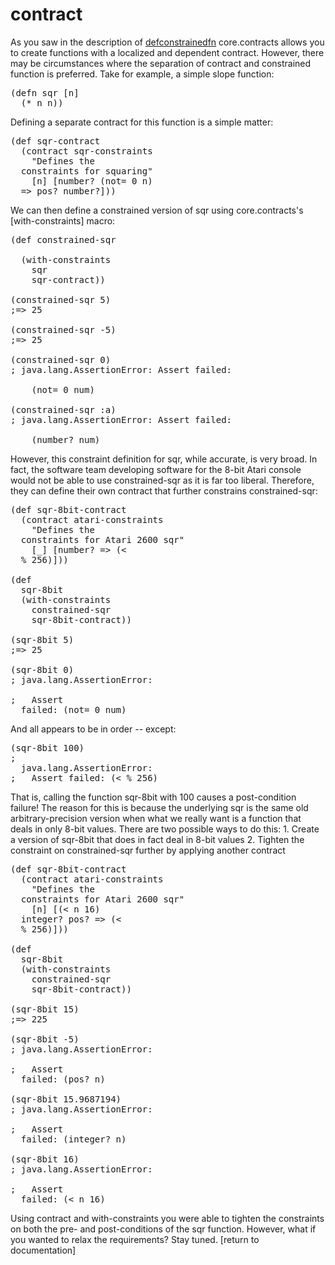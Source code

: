 contract
========

  As you saw in the description of [defconstrainedfn] core.contracts
  allows you to create functions with a localized and dependent
  contract.  However, there may be circumstances where the separation of
  contract and constrained function is preferred.  Take for example, a
  simple slope function:
  <div class="gist">
    <div class="gist-file">
      <div class="gist-data gist-syntax">
        <div class="gist-highlight">
  <pre><div class="line" id="LC1"><span class="p">(</span><span
  class="k">defn </span><span class="nv">sqr</span> <span
  class="p">[</span><span class="nv">n</span><span class="p">]</span>
  <span class="p">(</span><span class="nb">* </span><span
  class="nv">n</span> <span class="nv">n</span><span
  class="p">))</span></div></pre>
        </div>
      </div>
    </div>
  </div>
  Defining a separate contract for this function is a simple matter:
  <div class="gist">
    <div class="gist-file">
      <div class="gist-data gist-syntax">
        <div class="gist-highlight">
  <pre><div class="line" id="LC1"><span class="p">(</span><span
  class="k">def </span><span class="nv">sqr-contract</span></div><div
  class="line" id="LC2">&nbsp;&nbsp;<span class="p">(</span><span
  class="nf">contract</span> <span
  class="nv">sqr-constraints</span></div><div class="line"
  id="LC3">&nbsp;&nbsp;&nbsp;&nbsp;<span class="s">"Defines the
  constraints for squaring"</span></div><div class="line"
  id="LC4">&nbsp;&nbsp;&nbsp;&nbsp;<span class="p">[</span><span
  class="nv">n</span><span class="p">]</span> <span
  class="p">[</span><span class="nv">number?</span> <span
  class="p">(</span><span class="nb">not= </span><span
  class="mi">0</span> <span class="nv">n</span><span class="p">)</span>
  <span class="nv">=&gt;</span> <span class="nv">pos?</span> <span
  class="nv">number?</span><span class="p">]))</span></div></pre>
        </div>
      </div>
    </div>
  </div>
  We can then define a constrained version of sqr using
  core.contracts's [with-constraints] macro:
  <div class="gist">
    <div class="gist-file">
      <div class="gist-data gist-syntax">
        <div class="gist-highlight">
  <pre><div class="line" id="LC1"><span class="p">(</span><span
  class="k">def </span><span class="nv">constrained-sqr</span>
  </div><div class="line" id="LC2">&nbsp;&nbsp;<span
  class="p">(</span><span class="nf">with-constraints</span></div><div
  class="line" id="LC3">&nbsp;&nbsp;&nbsp;&nbsp;<span
  class="nv">sqr</span></div><div class="line"
  id="LC4">&nbsp;&nbsp;&nbsp;&nbsp;<span
  class="nv">sqr-contract</span><span class="p">))</span></div><div
  class="line" id="LC5"><br/></div><div class="line" id="LC6"><span
  class="p">(</span><span class="nf">constrained-sqr</span> <span
  class="mi">5</span><span class="p">)</span></div><div class="line"
  id="LC7"><span class="c1">;=&gt; 25</span></div><div class="line"
  id="LC8"><br/></div><div class="line" id="LC9"><span
  class="p">(</span><span class="nf">constrained-sqr</span> <span
  class="mi">-5</span><span class="p">)</span></div><div class="line"
  id="LC10"><span class="c1">;=&gt; 25</span></div><div class="line"
  id="LC11"><br/></div><div class="line" id="LC12"><span
  class="p">(</span><span class="nf">constrained-sqr</span> <span
  class="mi">0</span><span class="p">)</span></div><div class="line"
  id="LC13"><span class="c1">; java.lang.AssertionError: Assert failed:
  <br/>    (not= 0 num)</span></div><div class="line"
  id="LC14"><br/></div><div class="line" id="LC15"><span
  class="p">(</span><span class="nf">constrained-sqr</span> <span
  class="nv">:a</span><span class="p">)</span></div><div class="line"
  id="LC16"><span class="c1">; java.lang.AssertionError: Assert failed:
  <br/>    (number? num)</span></div></pre>
        </div>
      </div>
    </div>
  </div>
  However, this constraint definition for sqr, while accurate, is very
  broad.  In fact, the software team developing software for the 8-bit
  Atari console would not be able to use constrained-sqr as it is far
  too liberal.  Therefore, they can define their own contract that
  further constrains constrained-sqr:
  <div class="gist">
    <div class="gist-file">
      <div class="gist-data gist-syntax">
        <div class="gist-highlight">
  <pre><div class="line" id="LC1"><span class="p">(</span><span
  class="k">def </span><span
  class="nv">sqr-8bit-contract</span></div><div class="line"
  id="LC2">&nbsp;&nbsp;<span class="p">(</span><span
  class="nf">contract</span> <span
  class="nv">atari-constraints</span></div><div class="line"
  id="LC3">&nbsp;&nbsp;&nbsp;&nbsp;<span class="s">"Defines the
  constraints for Atari 2600 sqr"</span></div><div class="line"
  id="LC4">&nbsp;&nbsp;&nbsp;&nbsp;<span class="p">[</span><span
  class="nv">_</span><span class="p">]</span> <span
  class="p">[</span><span class="nv">number?</span> <span
  class="nv">=&gt;</span> <span class="p">(</span><span class="nb">&lt;
  </span><span class="nv">%</span> <span class="mi">256</span><span
  class="p">)]))</span></div><div class="line" id="LC5"><br/></div><div
  class="line" id="LC6"><span class="p">(</span><span class="k">def
  </span><span class="nv">sqr-8bit</span></div><div class="line"
  id="LC7">&nbsp;&nbsp;<span class="p">(</span><span
  class="nf">with-constraints</span></div><div class="line"
  id="LC8">&nbsp;&nbsp;&nbsp;&nbsp;<span
  class="nv">constrained-sqr</span> </div><div class="line"
  id="LC9">&nbsp;&nbsp;&nbsp;&nbsp;<span
  class="nv">sqr-8bit-contract</span><span class="p">))</span></div><div
  class="line" id="LC10"><br/></div><div class="line" id="LC11"><span
  class="p">(</span><span class="nf">sqr-8bit</span> <span
  class="mi">5</span><span class="p">)</span></div><div class="line"
  id="LC12"><span class="c1">;=&gt; 25</span></div><div class="line"
  id="LC13"><br/></div><div class="line" id="LC14"><span
  class="p">(</span><span class="nf">sqr-8bit</span> <span
  class="mi">0</span><span class="p">)</span></div><div class="line"
  id="LC15"><span class="c1">; java.lang.AssertionError:
  </span></div><div class="line" id="LC16"><span class="c1">;   Assert
  failed: (not= 0 num)</span></div></pre>
        </div>
      </div>
    </div>
  </div>
  And all appears to be in order -- except:
  <div class="gist">
    <div class="gist-file">
      <div class="gist-data gist-syntax">
        <div class="gist-highlight">
  <pre><div class="line" id="LC1"><span class="p">(</span><span
  class="nf">sqr-8bit</span> <span class="mi">100</span><span
  class="p">)</span></div><div class="line" id="LC2"><span class="c1">;
  java.lang.AssertionError:</span></div><div class="line" id="LC4"><span
  class="c1">;   Assert failed: (&lt; % 256)</span></div></pre>
        </div>
      </div>
    </div>
  </div>
  That is, calling the function sqr-8bit with 100 causes a
  post-condition failure!  The reason for this is because the
  underlying sqr is the same old arbitrary-precision version when what
  we really want is a function that deals in only 8-bit values.  There
  are two possible ways to do this:
  1. Create a version of sqr-8bit that does in fact deal in 8-bit
  values
  2. Tighten the constraint on constrained-sqr further by applying
  another contract
  <div class="gist">
    <div class="gist-file">
      <div class="gist-data gist-syntax">
        <div class="gist-highlight">
  <pre><div class="line" id="LC1"><span class="p">(</span><span
  class="k">def </span><span
  class="nv">sqr-8bit-contract</span></div><div class="line"
  id="LC2">&nbsp;&nbsp;<span class="p">(</span><span
  class="nf">contract</span> <span
  class="nv">atari-constraints</span></div><div class="line"
  id="LC3">&nbsp;&nbsp;&nbsp;&nbsp;<span class="s">"Defines the
  constraints for Atari 2600 sqr"</span></div><div class="line"
  id="LC4">&nbsp;&nbsp;&nbsp;&nbsp;<span class="p">[</span><span
  class="nv">n</span><span class="p">]</span> <span
  class="p">[(</span><span class="nb">&lt; </span><span
  class="nv">n</span> <span class="mi">16</span><span class="p">)</span>
  <span class="nv">integer?</span> <span class="nv">pos?</span> <span
  class="nv">=&gt;</span> <span class="p">(</span><span class="nb">&lt;
  </span><span class="nv">%</span> <span class="mi">256</span><span
  class="p">)]))</span></div><div class="line" id="LC5"><br/></div><div
  class="line" id="LC6"><span class="p">(</span><span class="k">def
  </span><span class="nv">sqr-8bit</span></div><div class="line"
  id="LC7">&nbsp;&nbsp;<span class="p">(</span><span
  class="nf">with-constraints</span></div><div class="line"
  id="LC8">&nbsp;&nbsp;&nbsp;&nbsp;<span
  class="nv">constrained-sqr</span> </div><div class="line"
  id="LC9">&nbsp;&nbsp;&nbsp;&nbsp;<span
  class="nv">sqr-8bit-contract</span><span class="p">))</span></div><div
  class="line" id="LC10"><br/></div><div class="line" id="LC12"><span
  class="p">(</span><span class="nf">sqr-8bit</span> <span
  class="mi">15</span><span class="p">)</span></div><div class="line"
  id="LC13"><span class="c1">;=&gt; 225</span></div><div class="line"
  id="LC14"><br/></div><div class="line" id="LC15"><span
  class="p">(</span><span class="nf">sqr-8bit</span> <span
  class="mi">-5</span><span class="p">)</span></div><div class="line"
  id="LC16"><span class="c1">; java.lang.AssertionError:
  </span></div><div class="line" id="LC17"><span class="c1">;   Assert
  failed: (pos? n)</span></div><div class="line"
  id="LC18"><br/></div><div class="line" id="LC19"><span
  class="p">(</span><span class="nf">sqr-8bit</span> <span
  class="mf">15.9687194</span><span class="p">)</span></div><div
  class="line" id="LC20"><span class="c1">; java.lang.AssertionError:
  </span></div><div class="line" id="LC21"><span class="c1">;   Assert
  failed: (integer? n)</span></div><div class="line"
  id="LC22"><br/></div><div class="line" id="LC23"><span
  class="p">(</span><span class="nf">sqr-8bit</span> <span
  class="mi">16</span><span class="p">)</span></div><div class="line"
  id="LC24"><span class="c1">; java.lang.AssertionError:
  </span></div><div class="line" id="LC25"><span class="c1">;   Assert
  failed: (&lt; n 16)</span></div></pre>
       </div>
      </div>
    </div>
  </div>
  Using contract and with-constraints you were able to tighten the
  constraints on both the pre- and post-conditions of the sqr
  function.  However, what if you wanted to relax the requirements? 
  Stay tuned.
  [return to documentation]

  [defconstrainedfn]: ./defconstrainedfn
  [with-constraints]: ../with-constraints/
  [return to documentation]: ../docs.html

